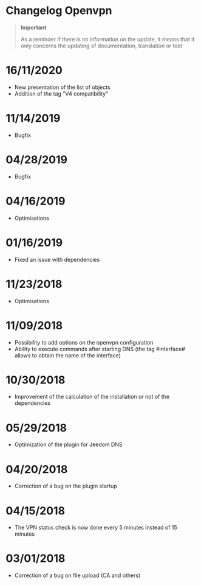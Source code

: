 # Changelog Openvpn

>**Important**
>
>As a reminder if there is no information on the update, it means that it only concerns the updating of documentation, translation or text

# 16/11/2020

- New presentation of the list of objects
- Addition of the tag "V4 compatibility"

# 11/14/2019

- Bugfix

# 04/28/2019

- Bugfix

# 04/16/2019

- Optimisations

# 01/16/2019

- Fixed an issue with dependencies

# 11/23/2018

- Optimisations

# 11/09/2018

- Possibility to add options on the openvpn configuration
- Ability to execute commands after starting DNS (the tag #interface# allows to obtain the name of the interface)

# 10/30/2018

- Improvement of the calculation of the installation or not of the dependencies

# 05/29/2018

- Optimization of the plugin for Jeedom DNS

# 04/20/2018

- Correction of a bug on the plugin startup

# 04/15/2018

- The VPN status check is now done every 5 minutes instead of 15 minutes

# 03/01/2018

-	Correction of a bug on file upload (CA and others)
